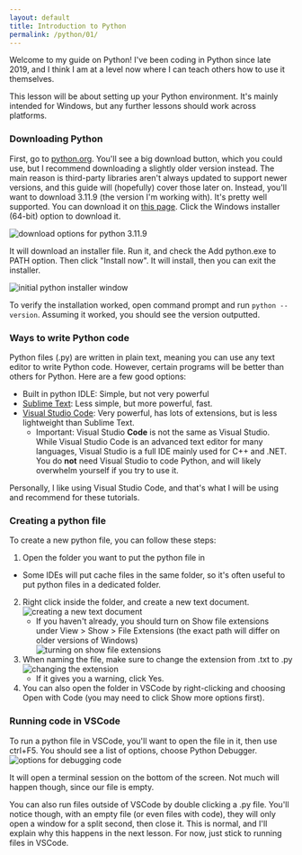 ```yaml
---
layout: default
title: Introduction to Python
permalink: /python/01/
---
```


Welcome to my guide on Python! I've been coding in Python since late 2019, and I think I am at a level now where I can teach others how to use it themselves.

This lesson will be about setting up your Python environment. It's mainly intended for Windows, but any further lessons should work across platforms.

### Downloading Python
First, go to [python.org](https://python.org/downloads/). You'll see a big download button, which you could use, but I recommend downloading a slightly older version instead. The main reason is third-party libraries aren't always updated to support newer versions, and this guide will (hopefully) cover those later on. Instead, you'll want to download 3.11.9 (the version I'm working with). It's pretty well supported. You can download it on [this page](https://www.python.org/downloads/release/python-3119/). Click the Windows installer (64-bit) option to download it.

![download options for python 3.11.9](/images/01-1.png)

It will download an installer file. Run it, and check the Add python.exe to PATH option. Then click "Install now". It will install, then you can exit the installer.

![initial python installer window](/images/01-2.png)

To verify the installation worked, open command prompt and run `python --version`. Assuming it worked, you should see the version outputted.

### Ways to write Python code
Python files (.py) are written in plain text, meaning you can use any text editor to write Python code. However, certain programs will be better than others for Python. Here are a few good options:

- Built in python IDLE: Simple, but not very powerful
- [Sublime Text](https://www.sublimetext.com/): Less simple, but more powerful, fast.
- [Visual Studio Code](https://code.visualstudio.com): Very powerful, has lots of extensions, but is less lightweight than Sublime Text.
    - Important: Visual Studio **Code** is not the same as Visual Studio. While Visual Studio Code is an advanced text editor for many languages, Visual Studio is a full IDE mainly used for C++ and .NET. You do **not** need Visual Studio to code Python, and will likely overwhelm yourself if you try to use it.

Personally, I like using Visual Studio Code, and that's what I will be using and recommend for these tutorials.

### Creating a python file
To create a new python file, you can follow these steps:
1. Open the folder you want to put the python file in
  - Some IDEs will put cache files in the same folder, so it's often useful to put python files in a dedicated folder.
2. Right click inside the folder, and create a new text document.  
![creating a new text document](/images/01-3.png)
    - If you haven't already, you should turn on Show file extensions under View > Show > File Extensions (the exact path will differ on older versions of Windows)  
    ![turning on show file extensions](/images/01-4.png)
3. When naming the file, make sure to change the extension from .txt to .py
![changing the extension](/images/01-5.png)
    - If it gives you a warning, click Yes.
4. You can also open the folder in VSCode by right-clicking and choosing Open with Code (you may need to click Show more options first).

### Running code in VSCode
To run a python file in VSCode, you'll want to open the file in it, then use ctrl+F5. You should see a list of options, choose Python Debugger.
![options for debugging code](/images/01-6.png)

It will open a terminal session on the bottom of the screen. Not much will happen though, since our file is empty.

You can also run files outside of VSCode by double clicking a .py file. You'll notice though, with an empty file (or even files with code), they will only open a window for a split second, then close it. This is normal, and I'll explain why this happens in the next lesson. For now, just stick to running files in VSCode.